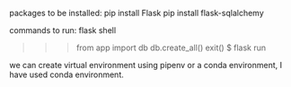 packages to be installed:
pip install Flask
pip install flask-sqlalchemy

commands to run:
flask shell
>>>from app import db
>>> db.create_all()
 exit()
 $ flask run
 
 
we can create virtual environment using pipenv or a conda environment, I have used conda environment.
